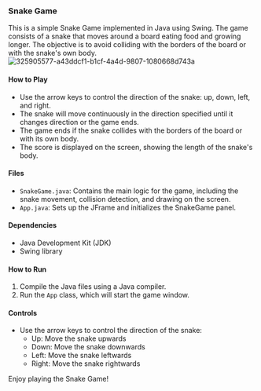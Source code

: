 ### Snake Game

This is a simple Snake Game implemented in Java using Swing. The game consists of a snake that moves around a board eating food and growing longer. The objective is to avoid colliding with the borders of the board or with the snake's own body.
![325905577-a43ddcf1-b1cf-4a4d-9807-1080668d743a](https://github.com/pawan1117/Technical-Training-project/assets/155816784/ececb116-e7b6-42ec-9386-b3043b14fea4)

#### How to Play
- Use the arrow keys to control the direction of the snake: up, down, left, and right.
- The snake will move continuously in the direction specified until it changes direction or the game ends.
- The game ends if the snake collides with the borders of the board or with its own body.
- The score is displayed on the screen, showing the length of the snake's body.

#### Files
- `SnakeGame.java`: Contains the main logic for the game, including the snake movement, collision detection, and drawing on the screen.
- `App.java`: Sets up the JFrame and initializes the SnakeGame panel.

#### Dependencies
- Java Development Kit (JDK)
- Swing library

#### How to Run
1. Compile the Java files using a Java compiler.
2. Run the `App` class, which will start the game window.

#### Controls
- Use the arrow keys to control the direction of the snake:
  - Up: Move the snake upwards
  - Down: Move the snake downwards
  - Left: Move the snake leftwards
  - Right: Move the snake rightwards

Enjoy playing the Snake Game!

